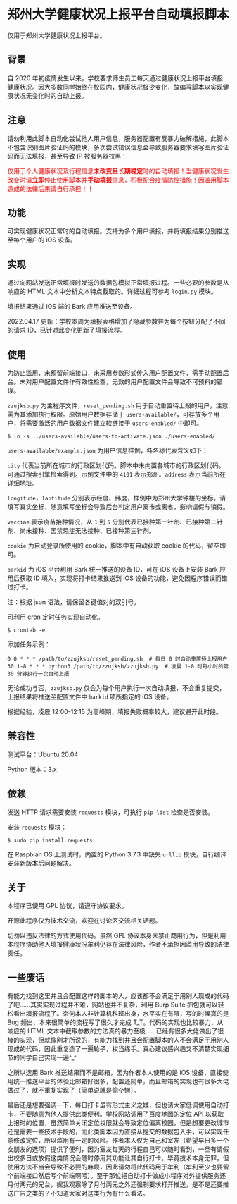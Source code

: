 # 郑州大学健康状况上报平台自动填报脚本

仅用于郑州大学健康状况上报平台。

## 背景

自 2020 年初疫情发生以来，学校要求师生员工每天通过健康状况上报平台填报健康状况。因大多数同学始终在校园内，健康状况极少变化，故编写脚本以实现健康状况无变化时的自动上报。

## **注意**

请勿利用此脚本自动化尝试他人用户信息，服务器配置有反暴力破解措施，此脚本不包含识别图片验证码的模块，多次尝试错误信息会导致服务器要求填写图片验证码而无法填报，甚至导致 IP 被服务器拉黑！

<font color = #FF0000>仅用于个人健康状况及行程信息**未改变且长期稳定**时的自动填报！当健康状况发生改变时请**立即**停止使用脚本并**手动填报**信息，积极配合疫情防控措施！因滥用脚本造成的法律后果请自行承担！！</font>

## 功能

可实现健康状况正常时的自动填报。支持为多个用户填报，并将填报结果分别推送至每个用户的 iOS 设备。

## 实现

通过向网站发送正常填报时发送的数据包模拟正常填报过程。一些必要的参数是从响应的 HTML 文本中分析文本特点截取的。详细过程可参考 `login.py` 模块。

填报结果通过 iOS 端的 Bark 应用推送至设备。

2022.04.17 更新：学校本周为填报表格增加了隐藏参数并为每个按钮分配了不同的请求 ID，已针对此变化更新了填报流程。

## 使用

为防止滥用，未预留前端接口，未采用参数形式传入用户配置文件，需手动配置后台。未对用户配置文件作有效性检查，无效的用户配置文件会导致不可预料的错误。

`zzujksb.py` 为主程序文件，`reset_pending.sh` 用于自动重置待上报的用户，注意需为其添加执行权限。原始用户数据存储于 `users-available/`，可存放多个用户，将需要激活的用户数据文件建立软链接于 `users-enabled/` 中即可。
```
$ ln -s ../users-available/users-to-activate.json ./users-enabled/
```
`users-available/example.json` 为用户信息样例，各名称代表含义如下：

`city` 代表当前所在城市的行政区划代码。脚本中未内置各城市的行政区划代码，可通过搜索引擎检索得到。示例文件中的 `4101` 表示郑州。`address` 表示当前所在详细地址。

`longitude`，`laptitude` 分别表示经度、纬度，样例中为郑州大学钟楼的坐标。请填写真实坐标，随意填写坐标会导致后台判定用户离市或离省，影响请假与销假。

`vaccine` 表示疫苗接种情况，从 `1` 到 `5` 分别代表已接种第一针剂、已接种第二针剂、尚未接种、因禁忌症无法接种、已接种第三针剂。

`cookie` 为自动登录所使用的 cookie，脚本中有自动获取 cookie 的代码，留空即可。

`barkid` 为 iOS 平台利用 Bark 统一推送的设备 ID，可在 iOS 设备上安装 Bark 应用后获取 ID 填入，实现将打卡结果推送到 iOS 设备的功能，避免因程序错误而错过打卡。

注：根据 json 语法，请保留各键值对的双引号。

可利用 cron 定时任务实现自动化。
```
$ crontab -e
```
添加任务示例：
```
0 0 * * * /path/to/zzujksb/reset_pending.sh  # 每日 0 时自动重置待上报用户
30 1-8 * * * python3 /path/to/zzujksb/zzujksb.py  # 凌晨 1-8 时每小时的第 30 分钟执行一次自动上报
```
无论成功与否，`zzujksb.py` 仅会为每个用户执行一次自动填报，不会重复提交，上报结果将推送至配置文件中 `barkid` 项所指定的 iOS 设备。

根据经验，凌晨 12:00-12:15 为高峰期，填报失败概率较大，建议避开此时段。

## 兼容性

测试平台：Ubuntu 20.04

Python 版本：3.x

## 依赖

发送 HTTP 请求需要安装 `requests` 模块，可执行 `pip list` 检查是否安装。

安装 `requests` 模块：
```
$ sudo pip install requests
```
在 Raspbian OS 上测试时，内置的 Python 3.7.3 中缺失 `urllib` 模块，自行编译安装新版本后问题解决。

## 关于

本程序已使用 GPL 协议，请遵守协议要求。

开源此程序仅为技术交流，欢迎在讨论区交流相关话题。

切勿以违反法律的方式使用代码。虽然 GPL 协议本身未禁止商用行为，但是利用本程序协助他人填报健康状况牟利仍存在法律风险，作者不承担因滥用导致的法律责任。

## 一些废话

有能力找到这里并且会配置这样的脚本的人，应该都不会满足于用别人现成的代码了吧……其实实现过程并不难，网站也并不复杂，利用 Burp Suite 抓包就可以轻松看出填报流程了。奈何本人非计算机科班出身，水平实在有限，写的时候真的是 Bug 频出，本来很简单的流程写了很久才完成 T_T。代码的实现也比较暴力，从响应的 HTML 文本中截取参数的方法真的暴力至极……已经有很多大佬做出了很棒的实现，但就像刚才所说的，有能力找到并且会配置脚本的人不会满足于用别人现成的代码，因此重复造了一遍轮子，权当练手。真心建议感兴趣又不清楚实现细节的同学自己实现一遍^_^

之所以选用 Bark 推送结果而不是邮箱，因为作者本人使用的是 iOS 设备，直接使用统一推送平台的体验比邮箱好很多，配置还简单，而且邮箱的实现也有很多大佬做过了，就不重复实现了（简单说就是偷个懒）。

最后还是想要强调一下，每日打卡虽有形式主义之嫌，但也请大家低调使用自动打卡，不要随意为他人提供此类便利。学校网站调用了百度地图的定位 API 以获取上报时的位置，虽然简单关闭定位权限就会导致定位偏离校园，但是想要更改城市还是需要一些技术手段的，而此类脚本因为直接从提交的数据包入手，可以实现任意修改定位，所以滥用有一定的风险。作者本人仅为自己和室友（希望早日多一个女朋友的选项）提供了便利，因为室友每天的行程自己可以随时看到，一旦有请假出校多日或放假这类情况会随时停用其功能让其自行打卡。毕竟技术本身无罪，但使用方法不当会导致不必要的麻烦，因此请勿将此代码用于牟利（牟利至少也要留个前端接口然后写个前端啊喂）。至于那位把自动打卡做成小程序对外提供服务还月付两元的兄台，据我观察除了月付两元之外还强制要求打开推送，是不是还要推送广告之类的？不知道大家对这类行为有什么看法。